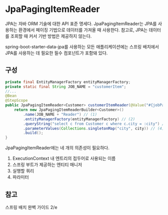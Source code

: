 # JpaPagingItemReader
JPA는 자바 ORM 기술에 대한 API 표준 명세다. JpaPagingItemReader는 JPA를 사용하는 환경에서 페이징 기법으로 데이터를 가져올 때 사용한다. 참고로, JPA는 데이터를 조회할 때 커서 기반 방법은 제공하지 않는다.  

spring-boot-starter-data-jpa를 사용하는 모든 애플리케이션에는 스프링 배치에서 JPA를 사용하는 데 필요한 필수 컴포넌트가 포함돼 있다.  

## 구성
```java
private final EntityManagerFactory entityManagerFactory;
private static final String JOB_NAME = "customerItem";
//...
@Bean
@StepScope
public JpaPagingItemReader<Customer> customerItemReader(@Value("#{jobParameters['city']}") String city) {
    return new JpaPagingItemReaderBuilder<Customer>()
        .name(JOB_NAME + "Reader") // (1)
        .entityManagerFactory(entityManagerFactory) // (2)
        .queryString("select c from Customer c where c.city = :city") // (3)
        .parameterValues(Collections.singletonMap("city", city)) // (4)
        .build();
}
```
JpaPagingItemReader에는 네 개의 의존성이 필요하다.

1. ExecutionContext 내 엔트리의 접두어로 사용되는 이름
2. 스프링 부트가 제공하는 엔티티 매니저
3. 실행할 쿼리
4. 파라미터

## 참고
스프링 배치 완벽 가이드 2/e  